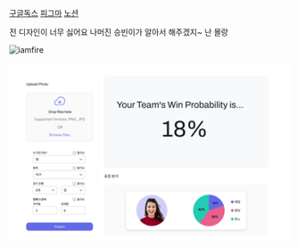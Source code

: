 [구글독스](https://docs.google.com/document/d/1SGMtZOGRSk42DyslsK9BDZlZRZfsByDZmD9C12JSYds/edit?usp=sharing)
[피그마](https://www.figma.com/design/73VSLdfkhjtWZpaeU1hbZm/%EC%8A%B9%EB%B6%80%EC%98%88%EC%B8%A1?node-id=0-1&t=4Yoyy4iRh3Dn3wLv-1)
[노션](https://www.notion.so/PJT-B-11b943c01a2e80f6ade6db84130922d3)


전 디자인이 너무 싫어요 
나머진 승빈이가 알아서 해주겠지~ 난 몰랑

![iamfire](https://github.com/user-attachments/assets/157ab8c1-4cc6-452f-8211-945e3c293c05)


![웹페이지 구성](./mock-up/web_ver1.PNG)
